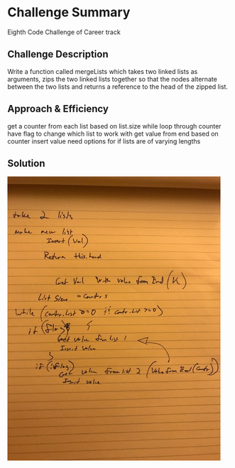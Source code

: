 # Challenge Summary
Eighth Code Challenge of Career track

## Challenge Description
Write a function called mergeLists which takes two linked lists as arguments, zips the two linked lists together so that the nodes alternate between the two lists and returns a reference to the head of the zipped list.

## Approach & Efficiency
get a counter from each list based on list.size
while loop through counter
have  flag to change which list to work with
get value from end based on counter
insert value
need options for if lists are of varying lengths


## Solution
![mergeLists Whiteboard](IMG_5275.jpg)